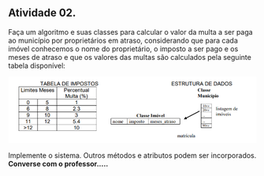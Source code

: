 ## Atividade 02. 

Faça um algoritmo e suas classes para calcular o valor da multa a ser paga ao município por
proprietários em atraso, considerando que para cada imóvel conhecemos o nome do proprietário, o imposto a ser
pago e os meses de atraso e que os valores das multas são calculados pela seguinte tabela disponível:

![Arquivo](https://github.com/Arthur-Serafim/ImovelJava/blob/master/assets/file.PNG?raw=true)

Implemente o sistema. Outros métodos e atributos podem ser incorporados. **Converse com o professor.....**
